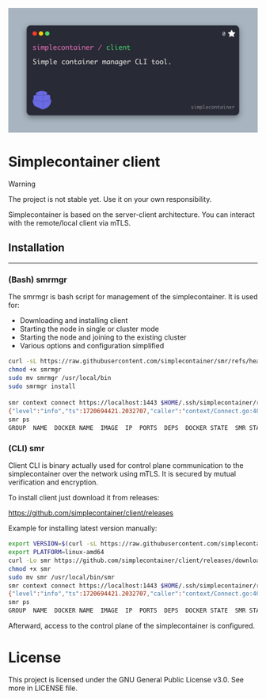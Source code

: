 ![simplecontainer manager](.github/resources/repository.jpg)

# Simplecontainer client
> [!WARNING]
> The project is not stable yet. Use it on your own responsibility.

Simplecontainer is based on the server-client architecture. You can interact with the remote/local client via mTLS.

## Installation
--------------------------
### (Bash) smrmgr
The smrmgr is bash script for management of the simplecontainer. It is used for:
- Downloading and installing client
- Starting the node in single or cluster mode
- Starting the node and joining to the existing cluster
- Various options and configuration simplified

```bash
curl -sL https://raw.githubusercontent.com/simplecontainer/smr/refs/heads/main/scripts/production/smrmgr.sh -o smrmgr
chmod +x smrmgr
sudo mv smrmgr /usr/local/bin
sudo smrmgr install

smr context connect https://localhost:1443 $HOME/.ssh/simplecontainer/root.pem --context localhost
{"level":"info","ts":1720694421.2032707,"caller":"context/Connect.go:40","msg":"authenticated against the smr-agent"}
smr ps
GROUP  NAME  DOCKER NAME  IMAGE  IP  PORTS  DEPS  DOCKER STATE  SMR STATE
```
### (CLI) smr
Client CLI is binary actually used for control plane communication  to the simplecontainer over the network using mTLS.
It is secured by mutual verification and encryption.

To install client just download it from releases:

https://github.com/simplecontainer/client/releases

Example for installing latest version manually:

```bash
export VERSION=$(curl -sL https://raw.githubusercontent.com/simplecontainer/client/main/version)
export PLATFORM=linux-amd64
curl -Lo smr https://github.com/simplecontainer/client/releases/download/$VERSION/client-$PLATFORM
chmod +x smr
sudo mv smr /usr/local/bin/smr
smr context connect https://localhost:1443 $HOME/.ssh/simplecontainer/root.pem --context localhost
{"level":"info","ts":1720694421.2032707,"caller":"context/Connect.go:40","msg":"authenticated against the smr-agent"}
smr ps
GROUP  NAME  DOCKER NAME  IMAGE  IP  PORTS  DEPS  DOCKER STATE  SMR STATE
```
Afterward, access to the control plane of the simplecontainer is configured.
# License
This project is licensed under the GNU General Public License v3.0. See more in LICENSE file.